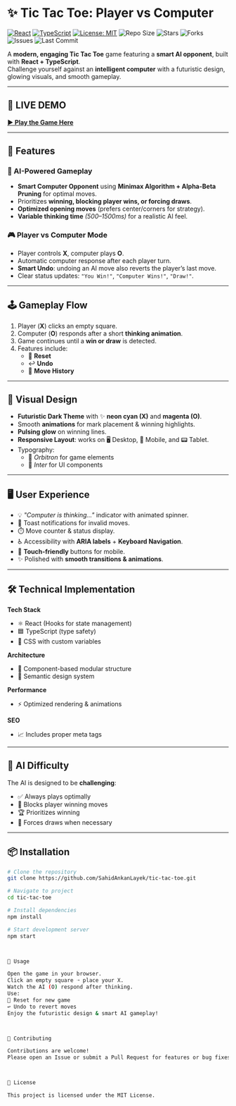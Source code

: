 # ✨ Tic Tac Toe: Player vs Computer

[![React](https://img.shields.io/badge/React-18-blue?logo=react)](https://react.dev/)
[![TypeScript](https://img.shields.io/badge/TypeScript-5-blue?logo=typescript)](https://www.typescriptlang.org/)
[![License: MIT](https://img.shields.io/badge/License-MIT-green.svg)](LICENSE)
![Repo Size](https://img.shields.io/github/repo-size/SahidAnkanLayek/tic-tac-toe)
![Stars](https://img.shields.io/github/stars/SahidAnkanLayek/tic-tac-toe?style=social)
![Forks](https://img.shields.io/github/forks/SahidAnkanLayek/tic-tac-toe?style=social)
![Issues](https://img.shields.io/github/issues/SahidAnkanLayek/tic-tac-toe)
![Last Commit](https://img.shields.io/github/last-commit/SahidAnkanLayek/tic-tac-toe)

A **modern, engaging Tic Tac Toe** game featuring a **smart AI opponent**, built with **React + TypeScript**.  
Challenge yourself against an **intelligent computer** with a futuristic design, glowing visuals, and smooth gameplay.

---
## 🚀 LIVE DEMO
**[▶️ Play the Game Here](https://tic-tac-toe-player-vs-computer.vercel.app)**

***

## 🚀 Features

### 🤖 AI-Powered Gameplay
- **Smart Computer Opponent** using **Minimax Algorithm + Alpha-Beta Pruning** for optimal moves.  
- Prioritizes **winning, blocking player wins, or forcing draws**.  
- **Optimized opening moves** (prefers center/corners for strategy).  
- **Variable thinking time** *(500–1500ms)* for a realistic AI feel.  

### 🎮 Player vs Computer Mode
- Player controls **X**, computer plays **O**.  
- Automatic computer response after each player turn.  
- **Smart Undo**: undoing an AI move also reverts the player’s last move.  
- Clear status updates: `"You Win!"`, `"Computer Wins!"`, `"Draw!"`.  

---

## 🕹️ Gameplay Flow
1. Player (**X**) clicks an empty square.  
2. Computer (**O**) responds after a short **thinking animation**.  
3. Game continues until a **win or draw** is detected.  
4. Features include:
   - 🔄 **Reset**  
   - ↩️ **Undo**  
   - 📜 **Move History**  

---

## 🎨 Visual Design
- **Futuristic Dark Theme** with ✨ **neon cyan (X)** and **magenta (O)**.  
- Smooth **animations** for mark placement & winning highlights.  
- **Pulsing glow** on winning lines.  
- **Responsive Layout**: works on 🖥️ Desktop, 📱 Mobile, and 📟 Tablet.  
- Typography:
  - 🎯 *Orbitron* for game elements  
  - 📝 *Inter* for UI components  

---

## 🖥️ User Experience
- 💡 *"Computer is thinking..."* indicator with animated spinner.  
- 🔔 Toast notifications for invalid moves.  
- ⏱️ Move counter & status display.  
- ♿ Accessibility with **ARIA labels** + **Keyboard Navigation**.  
- 📱 **Touch-friendly** buttons for mobile.  
- ✨ Polished with **smooth transitions & animations**.  

---

## 🛠️ Technical Implementation

**Tech Stack**  
- ⚛️ React (Hooks for state management)  
- 🟦 TypeScript (type safety)  
- 🎨 CSS with custom variables  

**Architecture**  
- 🧩 Component-based modular structure  
- 📝 Semantic design system  

**Performance**  
- ⚡ Optimized rendering & animations  

**SEO**  
- 📈 Includes proper meta tags  

---

## 🧠 AI Difficulty
The AI is designed to be **challenging**:
- ✅ Always plays optimally  
- 🚫 Blocks player winning moves  
- 🏆 Prioritizes winning  
- 🤝 Forces draws when necessary  

---

## 📦 Installation

```bash
# Clone the repository
git clone https://github.com/SahidAnkanLayek/tic-tac-toe.git

# Navigate to project
cd tic-tac-toe

# Install dependencies
npm install

# Start development server
npm start



🎯 Usage

Open the game in your browser.
Click an empty square ➝ place your X.
Watch the AI (O) respond after thinking.
Use:
🔄 Reset for new game
↩️ Undo to revert moves
Enjoy the futuristic design & smart AI gameplay!



🤝 Contributing

Contributions are welcome!
Please open an Issue or submit a Pull Request for features or bug fixes.



📜 License

This project is licensed under the MIT License.
